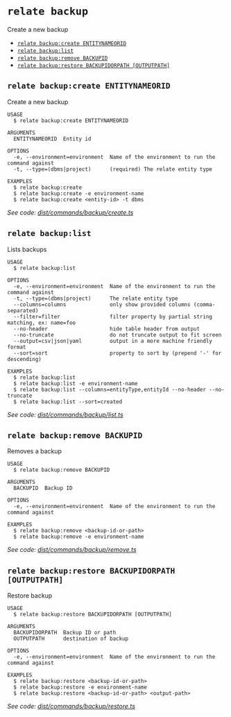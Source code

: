 `relate backup`
===============

Create a new backup

* [`relate backup:create ENTITYNAMEORID`](#relate-backupcreate-entitynameorid)
* [`relate backup:list`](#relate-backuplist)
* [`relate backup:remove BACKUPID`](#relate-backupremove-backupid)
* [`relate backup:restore BACKUPIDORPATH [OUTPUTPATH]`](#relate-backuprestore-backupidorpath-outputpath)

## `relate backup:create ENTITYNAMEORID`

Create a new backup

```
USAGE
  $ relate backup:create ENTITYNAMEORID

ARGUMENTS
  ENTITYNAMEORID  Entity id

OPTIONS
  -e, --environment=environment  Name of the environment to run the command against
  -t, --type=(dbms|project)      (required) The relate entity type

EXAMPLES
  $ relate backup:create
  $ relate backup:create -e environment-name
  $ relate backup:create <entity-id> -t dbms
```

_See code: [dist/commands/backup/create.ts](https://github.com/neo-technology/relate/blob/v1.0.2-alpha.10/dist/commands/backup/create.ts)_

## `relate backup:list`

Lists backups

```
USAGE
  $ relate backup:list

OPTIONS
  -e, --environment=environment  Name of the environment to run the command against
  -t, --type=(dbms|project)      The relate entity type
  --columns=columns              only show provided columns (comma-separated)
  --filter=filter                filter property by partial string matching, ex: name=foo
  --no-header                    hide table header from output
  --no-truncate                  do not truncate output to fit screen
  --output=csv|json|yaml         output in a more machine friendly format
  --sort=sort                    property to sort by (prepend '-' for descending)

EXAMPLES
  $ relate backup:list
  $ relate backup:list -e environment-name
  $ relate backup:list --columns=entityType,entityId --no-header --no-truncate
  $ relate backup:list --sort=created
```

_See code: [dist/commands/backup/list.ts](https://github.com/neo-technology/relate/blob/v1.0.2-alpha.10/dist/commands/backup/list.ts)_

## `relate backup:remove BACKUPID`

Removes a backup

```
USAGE
  $ relate backup:remove BACKUPID

ARGUMENTS
  BACKUPID  Backup ID

OPTIONS
  -e, --environment=environment  Name of the environment to run the command against

EXAMPLES
  $ relate backup:remove <backup-id-or-path>
  $ relate backup:remove -e environment-name
```

_See code: [dist/commands/backup/remove.ts](https://github.com/neo-technology/relate/blob/v1.0.2-alpha.10/dist/commands/backup/remove.ts)_

## `relate backup:restore BACKUPIDORPATH [OUTPUTPATH]`

Restore backup

```
USAGE
  $ relate backup:restore BACKUPIDORPATH [OUTPUTPATH]

ARGUMENTS
  BACKUPIDORPATH  Backup ID or path
  OUTPUTPATH      destination of backup

OPTIONS
  -e, --environment=environment  Name of the environment to run the command against

EXAMPLES
  $ relate backup:restore <backup-id-or-path>
  $ relate backup:restore -e environment-name
  $ relate backup:restore <backup-id-or-path> <output-path>
```

_See code: [dist/commands/backup/restore.ts](https://github.com/neo-technology/relate/blob/v1.0.2-alpha.10/dist/commands/backup/restore.ts)_
